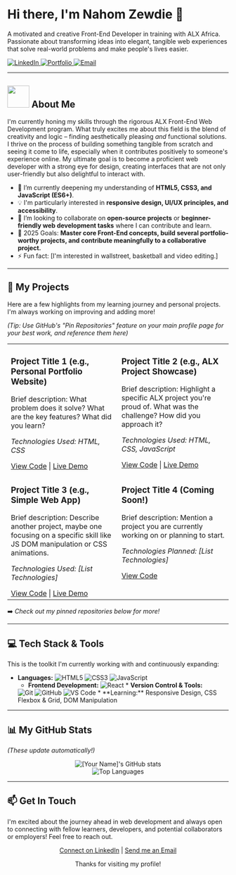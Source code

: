 

  <h1>Hi there, I'm Nahom Zewdie 👋</h1>

  <p>
    A motivated and creative Front-End Developer in training with ALX Africa.<br />
    Passionate about transforming ideas into elegant, tangible web experiences that solve real-world problems and make people's lives easier.
  </p>

  <p>
    <a href="https://linkedin.com/in/[www.linkedin.com/in/nahom-zewdie-207176200]" target="_blank">
      <img src="https://img.shields.io/badge/LinkedIn-0077B5?style=for-the-badge&logo=linkedin&logoColor=white" alt="LinkedIn"/>
    </a>
    <a href="[sites.google.com/view/nahom-zewdie-abera/home]" target="_blank">
      <img src="https://img.shields.io/badge/Portfolio-FF69B4?style=for-the-badge&logo=react&logoColor=white" alt="Portfolio"/> </a>
     <a href="mailto:[nahomzewdie3@gmail.com]" target="_blank">
      <img src="https://img.shields.io/badge/Email-D14836?style=for-the-badge&logo=gmail&logoColor=white" alt="Email"/>
    </a>
    </p>
</div>

---

## <picture><img src = "https://github.com/7oSkaaa/7oSkaaa/blob/main/Images/about_me.gif?raw=true" width = 50px></picture> About Me

I'm currently honing my skills through the rigorous ALX Front-End Web Development program. What truly excites me about this field is the blend of creativity and logic – finding aesthetically pleasing *and* functional solutions. I thrive on the process of building something tangible from scratch and seeing it come to life, especially when it contributes positively to someone's experience online. My ultimate goal is to become a proficient web developer with a strong eye for design, creating interfaces that are not only user-friendly but also delightful to interact with.

* 🌱 I’m currently deepening my understanding of **HTML5, CSS3, and JavaScript (ES6+)**.
* 💡 I'm particularly interested in **responsive design, UI/UX principles, and accessibility**.
* 👯 I’m looking to collaborate on **open-source projects** or **beginner-friendly web development tasks** where I can contribute and learn.
* 🥅 2025 Goals: **Master core Front-End concepts, build several portfolio-worthy projects, and contribute meaningfully to a collaborative project.**
* ⚡ Fun fact: [I'm interested in wallstreet, basketball and video editing.]

---

## 🚀 My Projects

Here are a few highlights from my learning journey and personal projects. I'm always working on improving and adding more!

*(Tip: Use GitHub's "Pin Repositories" feature on your main profile page for your best work, and reference them here)*

<table width="100%">
  <tr>
    <td width="50%" valign="top">
      <h3>Project Title 1 (e.g., Personal Portfolio Website)</h3>
      <p>Brief description: What problem does it solve? What are the key features? What did you learn?</p>
      <p><em>Technologies Used: HTML, CSS</em></p>
      <a href="[Link to GitHub Repo]" target="_blank">View Code</a> | 
      <a href="[Link to Live Demo, if applicable]" target="_blank">Live Demo</a>
    </td>
    <td width="50%" valign="top">
      <h3>Project Title 2 (e.g., ALX Project Showcase)</h3>
      <p>Brief description: Highlight a specific ALX project you're proud of. What was the challenge? How did you approach it?</p>
      <p><em>Technologies Used: HTML, CSS, JavaScript</em></p>
      <a href="[Link to GitHub Repo]" target="_blank">View Code</a> | 
      <a href="[Link to Live Demo, if applicable]" target="_blank">Live Demo</a>
    </td>
  </tr>
  <tr>
    <td width="50%" valign="top">
      <h3>Project Title 3 (e.g., Simple Web App)</h3>
      <p>Brief description: Describe another project, maybe one focusing on a specific skill like JS DOM manipulation or CSS animations.</p>
      <p><em>Technologies Used: [List Technologies]</em></p>
      <a href="[Link to GitHub Repo]" target="_blank">View Code</a> | 
      <a href="[Link to Live Demo, if applicable]" target="_blank">Live Demo</a>
    </td>
    <td width="50%" valign="top">
      <h3>Project Title 4 (Coming Soon!)</h3>
      <p>Brief description: Mention a project you are currently working on or planning to start.</p>
      <p><em>Technologies Planned: [List Technologies]</em></p>
      <a href="[Link to GitHub Repo, if started]" target="_blank">View Code</a>
    </td>
  </tr>
</table>

➡️ _Check out my pinned repositories below for more!_

---

## 💻 Tech Stack & Tools

This is the toolkit I'm currently working with and continuously expanding:

* **Languages:**
    <img src="https://img.shields.io/badge/HTML5-E34F26?style=for-the-badge&logo=html5&logoColor=white" alt="HTML5"/>
    <img src="https://img.shields.io/badge/CSS3-1572B6?style=for-the-badge&logo=css3&logoColor=white" alt="CSS3"/>
    <img src="https://img.shields.io/badge/JavaScript-F7DF1E?style=for-the-badge&logo=javascript&logoColor=black" alt="JavaScript"/>
    * **Frontend Development:**
    <img src="https://img.shields.io/badge/React-61DAFB?style=for-the-badge&logo=react&logoColor=black" alt="React"/> * **Version Control & Tools:**
    <img src="https://img.shields.io/badge/Git-F05032?style=for-the-badge&logo=git&logoColor=white" alt="Git"/>
    <img src="https://img.shields.io/badge/GitHub-181717?style=for-the-badge&logo=github&logoColor=white" alt="GitHub"/>
    <img src="https://img.shields.io/badge/VS_Code-007ACC?style=for-the-badge&logo=visual-studio-code&logoColor=white" alt="VS Code"/>
    * **Learning:**
    <span>Responsive Design, CSS Flexbox & Grid, DOM Manipulation</span>

---

## 📊 My GitHub Stats

*(These update automatically!)*

<p align="center">
  <img src="https://github-readme-stats.vercel.app/api?username=[YourGitHubUsername]&show_icons=true&theme=radical&include_all_commits=true&count_private=true" alt="[Your Name]'s GitHub stats"/>
  <br/>
  <img src="https://github-readme-stats.vercel.app/api/top-langs/?username=[YourGitHubUsername]&layout=compact&theme=radical&langs_count=8" alt="Top Languages"/>
</p>

---

## 📫 Get In Touch

I'm excited about the journey ahead in web development and always open to connecting with fellow learners, developers, and potential collaborators or employers! Feel free to reach out.

<p align="center">
  <a href="https://linkedin.com/in/[www.linkedin.com/in/nahom-zewdie-207176200]" target="_blank">Connect on LinkedIn</a> | 
  <a href="mailto:[nahomzewdie3@gmail.com]" target="_blank">Send me an Email</a>
  </p>

<div align="center">
  <p>Thanks for visiting my profile!</p>
</div>
